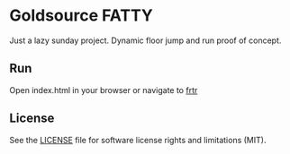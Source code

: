 # Goldsource FATTY
Just a lazy sunday project. Dynamic floor jump and run proof of concept.

## Run
Open index.html in your browser or navigate to [frtr](https://rnd7.github.io/fatty/)

## License

See the [LICENSE](LICENSE.md) file for software license rights and limitations (MIT).
